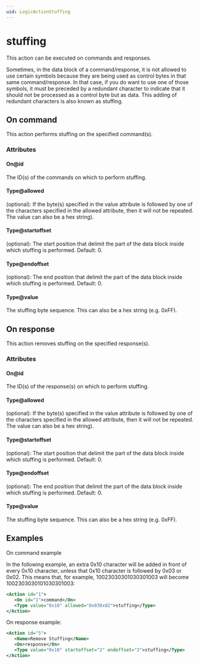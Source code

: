 ```yaml
---
uid: LogicActionStuffing
---
```


# stuffing

This action can be executed on commands and responses.

Sometimes, in the data block of a command/response, it is not allowed to use certain symbols because they are being used as control bytes in that same command/response. In that case, if you do want to use one of those symbols, it must be preceded by a redundant character to indicate that it should not be processed as a control byte but as data. This adding of redundant characters is also known as stuffing.

## On command

This action performs stuffing on the specified command(s).

### Attributes

#### On@id

The ID(s) of the commands on which to perform stuffing.

#### Type@allowed

(optional): If the byte(s) specified in the value attribute is followed by one of the characters specified in the allowed attribute, then it will not be repeated. The value can also be a hex string).

#### Type@startoffset

(optional): The start position that delimit the part of the data block inside which stuffing is performed. Default: 0.

#### Type@endoffset

(optional): The end position that delimit the part of the data block inside which stuffing is performed. Default: 0.

#### Type@value

The stuffing byte sequence. This can also be a hex string (e.g. 0xFF).

## On response

This action removes stuffing on the specified response(s).

### Attributes

#### On@id

The ID(s) of the response(s) on which to perform stuffing.

#### Type@allowed

(optional): If the byte(s) specified in the value attribute is followed by one of the characters specified in the allowed attribute, then it will not be repeated. The value can also be a hex string).

#### Type@startoffset

(optional): The start position that delimit the part of the data block inside which stuffing is performed. Default: 0.

#### Type@endoffset

(optional): The end position that delimit the part of the data block inside which stuffing is performed. Default: 0.

#### Type@value

The stuffing byte sequence. This can also be a hex string (e.g. 0xFF).

## Examples

On command example

In the following example, an extra 0x10 character will be added in front of every 0x10 character, unless that 0x10 character is followed by 0x03 or 0x02. This means that, for example, 10023030301030301003 will become 1002303030101030301003:

```xml
<Action id="1">
   <On id="1">command</On>
   <Type value="0x10" allowed="0x030x02">stuffing</Type>
</Action>
```

On response example:

```xml
<Action id="5">
   <Name>Remove Stuffing</Name>
   <On>response</On>
   <Type value="0x10" startoffset="2" endoffset="2">stuffing</Type>
</Action>
```

